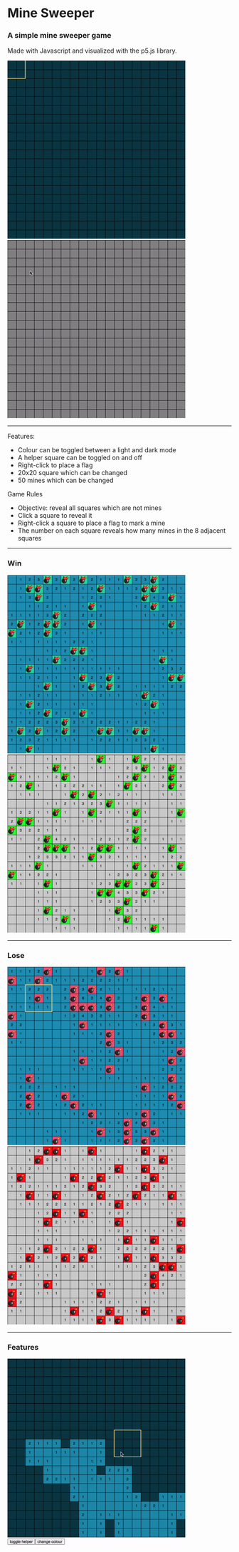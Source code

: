 # Mine Sweeper

### A simple mine sweeper game

Made with Javascript and visualized with the p5.js library.

<img src="assets/gameDark.gif" width="400px"><img src="assets/game.gif" width="400px">

---

Features:
- Colour can be toggled between a light and dark mode
- A helper square can be toggled on and off
- Right-click to place a flag
- 20x20 square which can be changed
- 50 mines which can be changed

Game Rules
- Objective: reveal all squares which are not mines
- Click a square to reveal it
- Right-click a square to place a flag to mark a mine
- The number on each square reveals how many mines in the 8 adjacent squares

---

### Win

<img src="assets/winDark.png" width="400px"><img src="assets/win.png" width = "400px">

---

### Lose

<img src="assets/loseDark.png" width="400px"><img src="assets/lose.png" width = "400px">

---

### Features

<img src="assets/features.gif" width="400px">